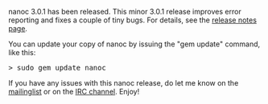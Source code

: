 nanoc 3.0.1 has been released. This minor 3.0.1 release improves error reporting and fixes a couple of tiny bugs. For details, see the [release notes page](/about/release-notes/).

You can update your copy of nanoc by issuing the "gem update" command, like this:

<pre><kbd><span class="prompt">></span> sudo gem update nanoc</kbd></pre>

<p>If you have any issues with this nanoc release, do let me know on the <a href="http://groups.google.com/group/nanoc/">mailinglist</a> or on the <a href="irc://chat.freenode.net/#nanoc">IRC channel</a>. Enjoy!</p>
